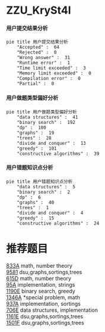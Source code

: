 # ZZU_KrySt4l

<!-- tabs:start -->



#### **用户提交结果分析**

```mermaid
pie title 用户提交结果分析
    "Accepted" :  64
    "Rejected" :  0
    "Wrong answer" :  31
    "Runtime error" :  1
    "Time limit exceeded" :  3
    "Memory limit exceeded" :  0
    "Compilation error" :  0
    "Partial" :  0
```

#### **用户做题类型偏好分析**

```mermaid
pie title 用户做题类型偏好分析
    "data structures" :  41
    "binary search" :  192
    "dp" :  100
    "graphs" :  19
    "trees" :  28
    "divide and conquer" :  13
    "greedy" :  101
    "constructive algorithms" :  39
```
#### **用户错题知识点分析**

```mermaid
pie title 用户错题知识点分析
    "data structures" :  5
    "binary search" :  2
    "dp" :  6
    "graphs" :  40
    "trees" :  1
    "divide and conquer" :  4
    "greedy" :  15
    "constructive algorithms" :  24
```



<!-- tabs:end -->
# 推荐题目
[833A](https://codeforces.com/contest/833/problem/A)		math,
                        number theory		  
[9581](https://codeforces.com/contest/958/problem/1)		dsu,graphs,sortings,trees		  
[615D](https://codeforces.com/contest/615/problem/D)		math,
                        number theory		  
[95A](https://codeforces.com/contest/95/problem/A)		implementation,
                        strings		  
[1190E](https://codeforces.com/contest/1190/problem/E)		binary search,
                        greedy		  
[1346A](https://codeforces.com/contest/1346/problem/A)		*special problem,
                        math		  
[937A](https://codeforces.com/contest/937/problem/A)		implementation,
                        sortings		  
[706E](https://codeforces.com/contest/706/problem/E)		data structures,
                        implementation		  
[1161E](https://codeforces.com/contest/1161/problem/E)		dsu,graphs,sortings,trees		  
[1501F](https://codeforces.com/contest/1501/problem/F)		dsu,graphs,sortings,trees		  
